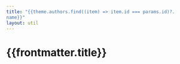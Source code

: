 ```yaml
---
title: "{{theme.authors.find((item) => item.id === params.id)?.
name}}"
layout: util
---
```


<script setup>
import AuthorDetails from 'vitepress-sls-blog-tmpl/AuthorDetails.vue'
import { useData } from 'vitepress'
import { inject } from 'vue'
import { PROPS } from "../../../.vitepress/props.js";

const { theme, params, localeIndex, frontmatter } = useData()
const posts = inject('posts')
</script>

# {{frontmatter.title}}

<AuthorDetails
  :allPosts="posts[localeIndex]"
  :authorId="params.id"
  :curPage="params.page"
  :perPage="PROPS.perPage"
  :paginationMaxItems="theme.paginationMaxItems"
/>
